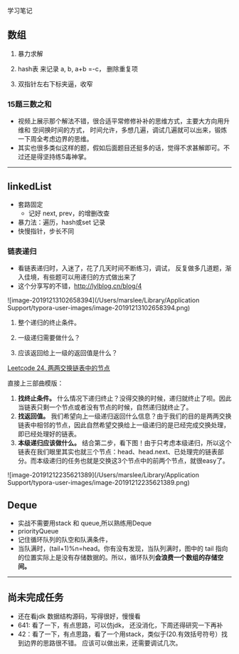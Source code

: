

学习笔记

## 数组

1. 暴力求解

2. hash表 来记录 a, b, a+b =-c， 删除重复项

3. 双指针左右下标夹逼，收窄

### 15题三数之和

+ 视频上展示那个解法不错，很合适平常修修补补的思维方式，主要大方向用升维和 空间换时间的方式， 时间允许，多想几遍，调试几遍就可以出来，锻炼一下周全考虑边界的思维。
+ 其实也很多类似这样的题，假如后面题目还挺多的话，觉得不求甚解即可。不过还是得坚持练5毒神掌。



---



## linkedList

+ 套路固定
  + 记好 next, prev，的增删改查
+ 暴力法：遍历，hash或set 记录
+ 快慢指针，步长不同

### 链表递归

+ 看链表递归时，入迷了，花了几天时间不断练习，调试， 反复做多几道题，渐入佳境，有些题可以用递归的方式做出来了
+ 这个分享写的不错，http://lylblog.cn/blog/4

![image-20191213102658394](/Users/marslee/Library/Application Support/typora-user-images/image-20191213102658394.png)

1. 整个递归的终止条件。

2. 一级递归需要做什么？

3. 应该返回给上一级的返回值是什么？

    

[Leetcode 24. 两两交换链表中的节点](https://leetcode-cn.com/problems/swap-nodes-in-pairs/)



直接上三部曲模版：

1. **找终止条件。** 什么情况下递归终止？没得交换的时候，递归就终止了呗。因此当链表只剩一个节点或者没有节点的时候，自然递归就终止了。
2. **找返回值。** 我们希望向上一级递归返回什么信息？由于我们的目的是两两交换链表中相邻的节点，因此自然希望交换给上一级递归的是已经完成交换处理，即已经处理好的链表。
3. **本级递归应该做什么。** 结合第二步，看下图！由于只考虑本级递归，所以这个链表在我们眼里其实也就三个节点：head、head.next、已处理完的链表部分。而本级递归的任务也就是交换这3个节点中的前两个节点，就很easy了。



![image-20191212235621389](/Users/marslee/Library/Application Support/typora-user-images/image-20191212235621389.png)



## Deque

+ 实战不需要用stack 和 queue,所以熟练用Deque
+ priorityQueue
+ 记住循环队列的队空和队满条件，
+ 当队满时，(tail+1)%n=head。你有没有发现，当队列满时，图中的 tail 指向的位置实际上是没有存储数据的。所以，循环队列**会浪费一个数组的存储空间。**

---

## 尚未完成任务

+ 还在看jdk 数据结构源码，写得很好，慢慢看
+ 641: 看了一下，有点思路，可以仿jdk， 还没消化，下周还得研究一下再补
+ 42：看了一下，有点思路，看了一个用stack，类似于(20.有效括号符号）找到边界的思路很不错。 应该可以做出来，还需要调试几次。

